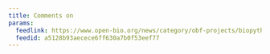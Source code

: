 ```yaml
---
title: Comments on
params:
  feedlink: https://www.open-bio.org/news/category/obf-projects/biopython/feed/atom/
  feedid: a5128b93aecece6ff630a7b0f53eef77
---
```

